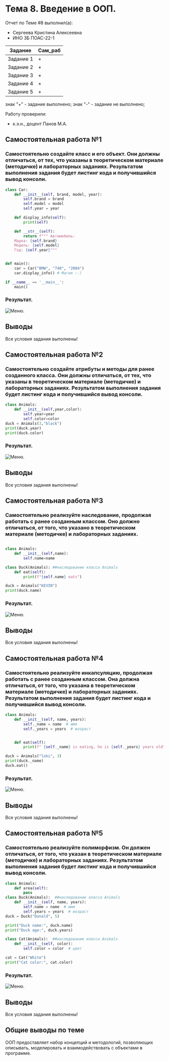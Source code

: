 # Тема 8. Введение в ООП.
Отчет по Теме #8 выполнил(а):
- Сергеева Кристина Алексеевна 
- ИНО ЗБ ПОАС-22-1

| Задание |  Сам_раб |
| ------ |  ------ |
| Задание 1 | + |
| Задание 2 | + |
| Задание 3 | + | 
| Задание 4 | + | 
| Задание 5 | + |

знак "+" - задание выполнено; знак "-" - задание не выполнено;

Работу проверили:
- к.э.н., доцент Панов М.А.

## Самостоятельная работа №1
### Самостоятельно создайте класс и его объект. Они должны отличаться, от тех, что указаны в теоретическом материале (методичке) и лабораторных заданиях. Результатом выполнения задания будет листинг кода и получившийся вывод консоли.

```python
class Car:
    def __init__(self, brand, model, year):
        self.brand = brand
        self.model = model
        self.year = year

    def display_info(self):
        print(self)

    def __str__(self):
        return f""" Автомобиль:
    Марка: {self.brand}
    Модель: {self.model}
    Год: {self.year}"""


def main():
    car = Car("BMW", "740", "2004")
    car.display_info() # Магия :-)

if __name__ == '__main__':
    main()

```
### Результат.
![Меню]().


## Выводы

Все условия задания выполнены!

## Самостоятельная работа №2
### Самостоятельно создайте атрибуты и методы для ранее созданного класса. Они должны отличаться, от тех, что указаны в теоретическом материале (методичке) и лабораторных заданиях. Результатом выполнения задания будет листинг кода и получившийся вывод консоли.


```python
class Animals:
    def __init__(self,year,color):
        self.year=year
        self.color=color
duck = Animals(3,"black")
print(duck.year)
print(duck.color)
```
### Результат.
![Меню]().

## Выводы

Все условия задания выполнены!
  
## Самостоятельная работа №3
### Самостоятельно реализуйте наследование, продолжая работать с ранее созданным классом. Оно должно отличаться, от того, что указано в теоретическом материале (методичке) и лабораторных заданиях.

```python

class Animals:
    def __init__(self,name):
        self.name=name

class Duck(Animals): ##наследование класса Animals
    def eat(self):
        print(f"{self.name} eats")

duck = Animals("KEVIN")
print(duck.name)


```
### Результат.
![Меню]().

## Выводы

Все условия задания выполнены!
  
## Самостоятельная работа №4
### Самостоятельно реализуйте инкапсуляцию, продолжая работать с ранее созданным классом. Она должна отличаться, от того, что указана в теоретическом материале (методичке) и лабораторных заданиях. Результатом выполнения задания будет листинг кода и получившийся вывод консоли.

```python
class Animals:
    def __init__(self, name, years):
        self._name = name  # имя
        self._years = years  # возраст


    def eat(self):
        print(f" {self._name} is eating, he is {self._years} years old")

duck = Animals("loki", 3)
print(duck._name)
duck.eat()

```
### Результат.
![Меню]().

## Выводы

Все условия задания выполнены!
  
## Самостоятельная работа №5
### Самостоятельно реализуйте полиморфизм. Он должен отличаться, от того, что указан в теоретическом материале (методичке) и лабораторных заданиях. Результатом выполнения задания будет листинг кода и получившийся вывод консоли.

```python
class Animals:
    def area(self):
        pass
class Duck(Animals):  ##наследование класса Animals
    def __init__(self, name, years):
        self.name = name  # имя
        self.years = years  # возраст
duck = Duck("Donald", 5)

print("Duck name:", duck.name)
print("Duck age:", duck.years)

class Cat(Animals):  ##наследование класса Animals
    def __init__(self, color):
        self.color = color  # цвет

cat = Cat("White")
print("Cat color:", cat.color)

```
### Результат.
![Меню]().

## Выводы

Все условия задания выполнены!
  


## Общие выводы по теме
ООП предоставляет набор концепций и методологий, позволяющих описывать, моделировать и взаимодействовать с объектами в программе.
